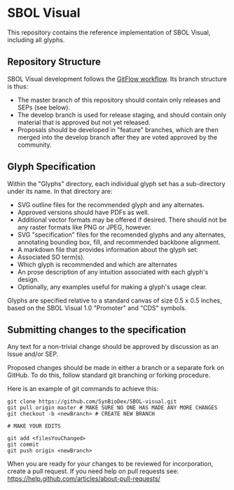 # SBOL Visual

This repository contains the reference implementation of SBOL Visual, including all glyphs.

## Repository Structure

SBOL Visual development follows the [GitFlow workflow](https://datasift.github.io/gitflow/IntroducingGitFlow.html).
Its branch structure is thus:

* The master branch of this repository should contain only releases and SEPs (see below).
* The develop branch is used for release staging, and should contain only material that is approved but not yet released.
* Proposals should be developed in "feature" branches, which are then merged into the develop branch after they are voted approved by the community.

## Glyph Specification

Within the "Glyphs" directory, each individual glyph set has a sub-directory under its name.  In that directory are:

- SVG outline files for the recommended glyph and any alternates.
 - Approved versions should have PDFs as well.  
 - Additional vector formats may be offered if desired. There should not be any raster formats like PNG or JPEG, however.
- SVG "specification" files for the recomended glyphs and any alternates, annotating bounding box, fill, and recommended backbone alignment.
- A markdown file that provides information about the glyph set:
 - Associated SO term(s).
 - Which glyph is recommended and which are alternates
 - An prose description of any intuition associated with each glyph's design.
- Optionally, any examples useful for making a glyph's usage clear.

Glyphs are specified relative to a standard canvas of size 0.5 x 0.5 inches, based on the SBOL Visual 1.0 "Promoter" and "CDS" symbols.

## Submitting changes to the specification

Any text for a non-trivial change should be approved by discussion as an Issue and/or SEP.

Proposed changes should be made in either a branch or a separate fork on GitHub.  To do this, follow standard git branching or forking procedure.  

Here is an example of git commands to achieve this:

    git clone https://github.com/SynBioDex/SBOL-visual.git
    git pull origin master # MAKE SURE NO ONE HAS MADE ANY MORE CHANGES
    git checkout -b <newBranch> # CREATE NEW BRANCH
    
    # MAKE YOUR EDITS
    
    git add <filesYouChanged>
    git commit
    git push origin <newBranch>

When you are ready for your changes to be reviewed for incorporation, create a pull request.
If you need help on pull requests see: https://help.github.com/articles/about-pull-requests/
